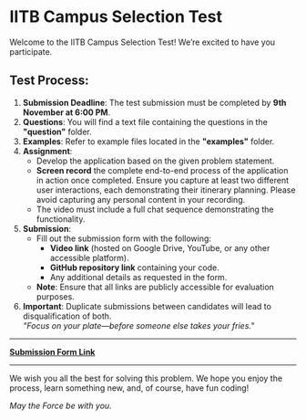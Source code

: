 # IITB Campus Selection Test

Welcome to the IITB Campus Selection Test! We’re excited to have you participate.

## Test Process:

1. **Submission Deadline**: The test submission must be completed by **9th November at 6:00 PM**.
2. **Questions**: You will find a text file containing the questions in the **"question"** folder.
3. **Examples**: Refer to example files located in the **"examples"** folder.
4. **Assignment**: 
   - Develop the application based on the given problem statement.
   - **Screen record** the complete end-to-end process of the application in action once completed. Ensure you capture at least two different user interactions, each demonstrating their itinerary planning. Please avoid capturing any personal content in your recording.
   - The video must include a full chat sequence demonstrating the functionality.
5. **Submission**:
   - Fill out the submission form with the following:
     - **Video link** (hosted on Google Drive, YouTube, or any other accessible platform).
     - **GitHub repository link** containing your code.
     - Any additional details as requested in the form.
   - **Note**: Ensure that all links are publicly accessible for evaluation purposes.
6. **Important**: Duplicate submissions between candidates will lead to disqualification of both.  
   *"Focus on your plate—before someone else takes your fries."*

---

**[Submission Form Link](https://forms.gle/Gb22o7QSuGFTJ5TB9)**

---

We wish you all the best for solving this problem. We hope you enjoy the process, learn something new, and, of course, have fun coding!

*May the Force be with you.*